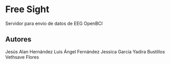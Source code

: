 # Free Sight
Servidor para envio de datos de EEG OpenBCI

## Autores
Jesús Alan Hernández
Luis Ángel Fernández
Jessica Garcia
Yadira Bustillos
Vethsave Flores